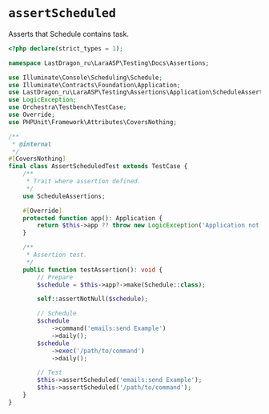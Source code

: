 # `assertScheduled`

Asserts that Schedule contains task.

[include:example]: ./AssertScheduledTest.php
[//]: # (start: f6ecb0bbb1637366b3cb0769a8e98ecdcdcdc4a8e151c4d9cc08f304dd9df8a1)
[//]: # (warning: Generated automatically. Do not edit.)

```php
<?php declare(strict_types = 1);

namespace LastDragon_ru\LaraASP\Testing\Docs\Assertions;

use Illuminate\Console\Scheduling\Schedule;
use Illuminate\Contracts\Foundation\Application;
use LastDragon_ru\LaraASP\Testing\Assertions\Application\ScheduleAssertions;
use LogicException;
use Orchestra\Testbench\TestCase;
use Override;
use PHPUnit\Framework\Attributes\CoversNothing;

/**
 * @internal
 */
#[CoversNothing]
final class AssertScheduledTest extends TestCase {
    /**
     * Trait where assertion defined.
     */
    use ScheduleAssertions;

    #[Override]
    protected function app(): Application {
        return $this->app ?? throw new LogicException('Application not yet initialized.');
    }

    /**
     * Assertion test.
     */
    public function testAssertion(): void {
        // Prepare
        $schedule = $this->app?->make(Schedule::class);

        self::assertNotNull($schedule);

        // Schedule
        $schedule
            ->command('emails:send Example')
            ->daily();
        $schedule
            ->exec('/path/to/command')
            ->daily();

        // Test
        $this->assertScheduled('emails:send Example');
        $this->assertScheduled('/path/to/command');
    }
}
```

[//]: # (end: f6ecb0bbb1637366b3cb0769a8e98ecdcdcdc4a8e151c4d9cc08f304dd9df8a1)
